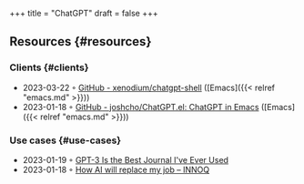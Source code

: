 +++
title = "ChatGPT"
draft = false
+++

## Resources {#resources}


### Clients {#clients}

-   2023-03-22 ◦ [GitHub - xenodium/chatgpt-shell](https://github.com/xenodium/chatgpt-shell) ([Emacs]({{< relref "emacs.md" >}}))
-   2023-01-18 ◦ [GitHub - joshcho/ChatGPT.el: ChatGPT in Emacs](https://github.com/joshcho/ChatGPT.el) ([Emacs]({{< relref "emacs.md" >}}))


### Use cases {#use-cases}

-   2023-01-19 ◦ [GPT-3 Is the Best Journal I've Ever Used](https://every.to/superorganizers/gpt-3-is-the-best-journal-you-ve-ever-used)
-   2023-01-18 ◦ [How AI will replace my job – INNOQ](https://www.innoq.com/en/blog/how-ai-will-replace-my-job/)
